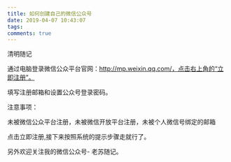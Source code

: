 ```yaml
---
title: 如何创建自己的微信公众号
date: 2019-04-07 10:43:07
tags:
comments: true
---
```

清明随记

通过电脑登录微信公众平台官网：http://mp.weixin.qq.com/，点击右上角的“立即注册”。

填写注册邮箱和设置公众号登录密码。

注意事项：

未被微信公众平台注册，未被微信开放平台注册，未被个人微信号绑定的邮箱

点击立即注册,接下来按照系统的提示步骤走就行了。

另外欢迎关注我的微信公众号- 老苏随记。